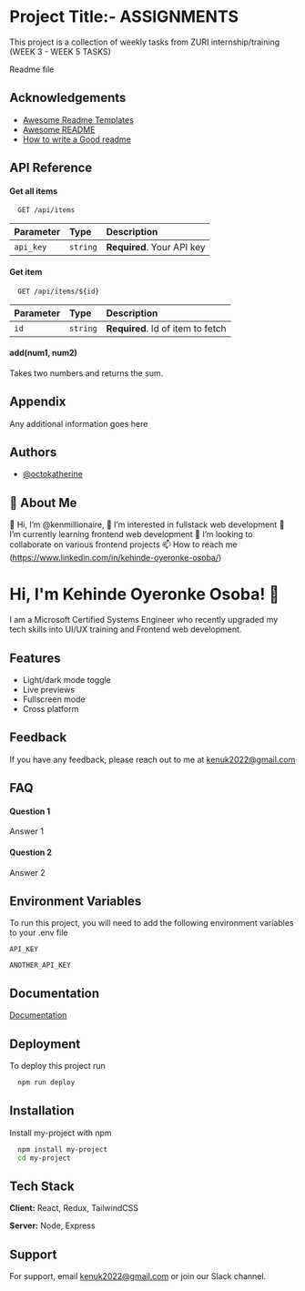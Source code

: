 # Project Title:- ASSIGNMENTS

This project is a collection of weekly tasks from ZURI internship/training (WEEK 3 - WEEK 5 TASKS)

Readme file

## Acknowledgements

- [Awesome Readme Templates](https://awesomeopensource.com/project/elangosundar/awesome-README-templates)
- [Awesome README](https://github.com/matiassingers/awesome-readme)
- [How to write a Good readme](https://bulldogjob.com/news/449-how-to-write-a-good-readme-for-your-github-project)

## API Reference

#### Get all items

```http
  GET /api/items
```

| Parameter | Type     | Description                |
| :-------- | :------- | :------------------------- |
| `api_key` | `string` | **Required**. Your API key |

#### Get item

```http
  GET /api/items/${id}
```

| Parameter | Type     | Description                       |
| :-------- | :------- | :-------------------------------- |
| `id`      | `string` | **Required**. Id of item to fetch |

#### add(num1, num2)

Takes two numbers and returns the sum.

## Appendix

Any additional information goes here

## Authors

- [@octokatherine](https://www.github.com/octokatherine)

## 🚀 About Me

👋 Hi, I’m @kenmillionaire,
👀 I’m interested in fullstack web development
🌱 I’m currently learning frontend web development
💞️ I’m looking to collaborate on various frontend projects
📫 How to reach me (https://www.linkedin.com/in/kehinde-oyeronke-osoba/)

# Hi, I'm Kehinde Oyeronke Osoba! 👋

I am a Microsoft Certified Systems Engineer who recently upgraded my tech skills into UI/UX training and Frontend web development.

## Features

- Light/dark mode toggle
- Live previews
- Fullscreen mode
- Cross platform

## Feedback

If you have any feedback, please reach out to me at kenuk2022@gmail.com

## FAQ

#### Question 1

Answer 1

#### Question 2

Answer 2

## Environment Variables

To run this project, you will need to add the following environment variables to your .env file

`API_KEY`

`ANOTHER_API_KEY`

## Documentation

[Documentation](https://linktodocumentation)

## Deployment

To deploy this project run

```bash
  npm run deploy
```

## Installation

Install my-project with npm

```bash
  npm install my-project
  cd my-project
```

## Tech Stack

**Client:** React, Redux, TailwindCSS

**Server:** Node, Express

## Support

For support, email kenuk2022@gmail.com or join our Slack channel.
